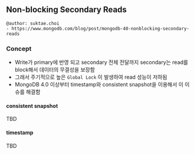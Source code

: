 ## Non-blocking Secondary Reads

```
@author: suktae.choi
- https://www.mongodb.com/blog/post/mongodb-40-nonblocking-secondary-reads
```

### Concept

- Write가 primary에 반영 되고 secondary 전체 전달까지 secondary는 read를 block해서 데이터의 무결성을 보장함
- 그래서 주기적으로 높은 `Global Lock` 이 발생하여 read 성능이 저하됨
- MongoDB 4.0 이상부터 timestamp와 consistent snapshot을 이용해서 이 이슈를 해결함

#### consistent snapshot

TBD

#### timestamp

TBD

